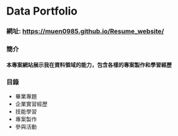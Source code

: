 # Data Portfolio
### 網址: https://muen0985.github.io/Resume_website/
### 簡介
#### 本專案網站展示我在資料領域的能力，包含各樣的專案製作和學習經歷

### 目錄
* 畢業專題
* 企業實習經歷
* 技能學習
* 專案製作
* 參與活動
